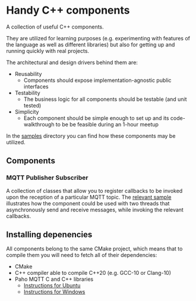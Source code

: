 # Handy C++ components

A collection of useful C++ components.

They are utilized for learning purposes (e.g. experimenting with features of the language
as well as different libraries) but also for getting up and running quickly with real projects.

The architectural and design drivers behind them are:
* Reusability
  * Components should expose implementation-agnostic public interfaces
* Testability
  * The business logic for all components should be testable (and unit tested) 
* Simplicity
  * Each component should be simple enough to set up and its code-walkthrough to be
    be feasible during an 1-hour meetup

In the [samples](samples) directory you can find how these components may be utilized.

## Components

### MQTT Publisher Subscriber

A collection of classes that allow you to register callbacks to be invoked upon the reception of
a particular MQTT topic.
The [relevant sample](samples/mqtt_publisher_subscriber.cpp) illustrates how the component could be used
with two threads that asynchronously send and receive messages, while invoking the relevant callbacks.

## Installing depenencies

All components belong to the same CMake project, which means that to compile them you will
need to fetch all of their dependencies:

* CMake
* C++ compiler able to compile C++20 (e.g. GCC-10 or Clang-10)
* Paho MQTT C and C++ libraries
  * [Instructions for Ubuntu](https://github.com/eclipse/paho.mqtt.cpp#unix-and-linux)
  * [Instructions for Windows](https://github.com/eclipse/paho.mqtt.cpp#windows)
